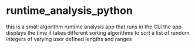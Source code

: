 # runtime_analysis_python
this is a small algorithm runtime analysis app that runs in the CLI the app displays the time it takes different sorting algorithms to sort a list of random integers of varying user defined lengths and ranges
